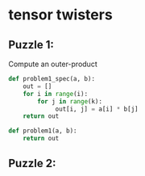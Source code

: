 # tensor twisters

## Puzzle 1:

Compute an outer-product 

```python
def problem1_spec(a, b):
    out = []
    for i in range(i):
        for j in range(k):
             out[i, j] = a[i] * b[j]
    return out

def problem1(a, b):
    return out
```

## Puzzle 2:

